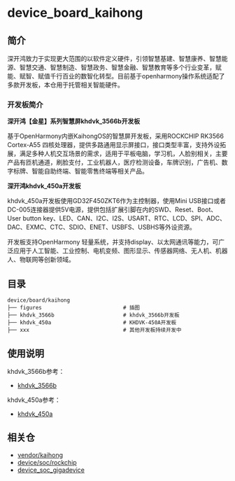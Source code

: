 # device_board_kaihong

## 简介

深开鸿致力于实现更大范围的以软件定义硬件，引领智慧基建、智慧康养、智慧能源、智慧交通、智慧制造、智慧政务、智慧金融、智慧教育等多个行业变革，赋能、赋智、赋值千行百业的数智化转型。目前基于openharmony操作系统适配了多款开发板，本仓用于托管相关智能硬件。

### 开发板简介

**深开鸿【金星】系列智慧屏khdvk_3566b开发板**

基于OpenHarmony内嵌KaihongOS的智慧屏开发板，采用ROCKCHIP RK3566 Cortex-A55 四核处理器，提供多路通用显示屏接口，接口类型丰富，支持外设拓展，满足多种人机交互场景的需求，适用于平板电脑，学习机，人脸别相关，主要产品有匝机通道，刷脸支付，工业机器人，医疗检测设备，车牌识别，广告机、数字标牌、智能自助终端、智能零售终端等相关产品。

**深开鸿khdvk_450a开发板**

khdvk_450a开发板使用GD32F450ZKT6作为主控制器，使用Mini USB接口或者DC-005连接器提供5V电源，提供包括扩展引脚在内的SWD、Reset、Boot、User button key、LED、CAN、I2C、I2S、USART、RTC、LCD、SPI、ADC、DAC、EXMC、CTC、SDIO、ENET、USBFS、USBHS等外设资源。

开发板支持OpenHarmony 轻量系统，并支持display、以太网通讯等能力，可广泛应用于人工智能、工业控制、电机变频、图形显示、传感器网络、无人机、机器人、物联网等创新领域。

## 目录

```
device/board/kaihong
├── figures                          # 插图
├── khdvk_3566b                      # khdvk_3566b开发板
├── khdvk_450a                       # KHDVK-450A开发板
├── xxx                              # 其他开发板持续开发中
```

## 使用说明

khdvk_3566b参考：

- [khdvk_3566b](khdvk_3566b/README_zh.md)

khdvk_450a参考：

- [khdvk_450a](khdvk_450a/README_zh.md)

## 相关仓

- [vendor/kaihong](https://gitee.com/openharmony-sig/vendor_kaihong)
- [device/soc/rockchip](https://gitee.com/openharmony-sig/device_soc_rockchip)
- [device_soc_gigadevice](https://gitee.com/openharmony-sig/device_soc_gigadevice)
